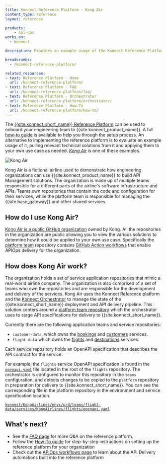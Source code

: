 ```yaml
---
title: Konnect Reference Platform - Kong Air
content_type: reference
layout: reference

products:
    - api-ops
works_on:
  - konnect

description: Provides an example usage of the Konnect Reference Platform 

breadcrumbs:
  - /konnect-reference-platform/

related_resources:
- text: Reference Platform - Home
  url: /konnect-reference-platform/
- text: Reference Platform - FAQ
  url: /konnect-reference-platform/faq/
- text: Reference Platform - Orchestrator
  url: /konnect-reference-platform/orchestrator/
- text: Reference Platform - How-To
  url: /konnect-reference-platform/how-to/
---
```


The [{{site.konnect_short_name}} Reference Platform](/konnect-reference-platform) can be used to onboard your 
engineering team to {{site.konnect_product_name}}. A full [how-to guide](/konnect-reference-platform/how-to/) 
is available to help you through the setup process. An alternative to implementing the reference platform is to 
evaluate an example usage of it, pulling relevant technical solutions from it and applying them to your 
own use case as needed. [_Kong Air_](https://github.com/KongAirlines) is one of these examples.

![Kong Air](/assets/images/reference-platform/kong-air.png)

Kong Air is a fictional airline used to demonstrate how engineering organizations can use {{site.konnect_product_name}} to build 
API Management solutions. The organization is made up of multiple teams responsible for a different parts of the airline's 
software infrastructure and APIs. Teams own repositories that contain the code and configuration for their services, 
while the platform team is responsible for managing the {{site.base_gateway}} and other shared services.

## How do I use Kong Air?

[Kong Air is a public GitHub organization](https://github.com/KongAirlines) owned by Kong. 
All the repositories in the organization are public allowing you to view the various solutions to determine 
how it could be applied to your own use case. Specifically the [platform team](https://github.com/KongAirlines/platform)
repository contains [GitHub Action workflows](https://github.com/KongAirlines/platform/tree/main/.github/workflows) that 
enable APIOps delivery for the organization.

## How does Kong Air work?

The organization holds a set of service application repositories that mimic a real-world airline company. The organization
is also comprised of a set of teams who own the repositories and are responsible for the development and delivery of the services.
Kong Air uses the Konnect Reference platform and the [Konnect Orchestrator](/konnect-reference-platform/orchestrator/) to manage the 
state of the {{site.konnect_short_name}} deployment and API delivery pipeline. 
This solution centers around a [platform team repository](https://github.com/KongAirlines/platform) 
which the orchestrator uses to stage API specifications for delivery to {{site.konnect_short_name}}.

Currently there are the following application teams and service repositories:

* `customer-data`, which owns the [bookings](https://github.com/KongAirlines/bookings) and 
  [customers](https://github.com/KongAirlines/customer) services.
* `flight-data` which owns the [flights](https://github.com/KongAirlines/flights) and
  [destinations](https://github.com/KongAirlines/destinations) services.

Each service repository holds an OpenAPI specification that describes the API contract for the service. 

For example, the `flights` service OpenAPI specification is found in the [`openapi.yaml`](https://github.com/KongAirlines/flights/blob/main/openapi.yaml) 
file located in the root of the `flights` repository. The orchestrator is configured to monitor this repository in the `teams` configuration, 
and detects changes to be copied to the `platform` repository in preparation for delivery to {{site.konnect_short_name}}. 
You can see the corresponding file in the platform repository in the environment and service specification location. 

[`konnect/KongAirlines/envs/prd/teams/flight-data/services/KongAirlines/flights/openapi.yaml`](https://github.com/KongAirlines/platform/blob/main/konnect/KongAirlines/envs/prd/teams/flight-data/services/KongAirlines/flights/openapi.yaml)

## What's next?

* See the [FAQ page](/konnect-reference-platform/faq) for more Q&A on the reference platform.
* Follow the [How-To guide](/konnect-reference-platform/how-to) for step-by-step instructions on setting up the reference platform for your organization
* Check out the [APIOps workflows page](/konnect-reference-platform/apiops/) to learn about the API Delivery automations built into the reference platform
